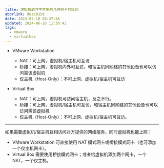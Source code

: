 ```yaml
---
title: 虚拟机软件中常用的几种网卡的区别
abbrlink: 98ac915d
date: 2024-05-18 20:37:36
updated: 2024-06-18 11:36:41
tags:
  - vmware
  - virtualbox
---
```


- VMware Workstation
	- NAT：可上网，虚拟机/宿主机可互访
	- 桥接：可上网，虚拟机内外可互访，和宿主机同网络的其他设备也可以访问需该虚拟机
	- 仅主机（Host-Only）：不可上网，虚拟机/宿主机可互访

- Virtual Box
	- NAT：可上网，虚拟机可访问宿主机，反之不行。
	- 桥接：可上网，虚拟机/宿主机可互访，和宿主机同网络的其他设备也可以访问需该虚拟机
	- 仅主机（Host-Only）：不可上网，虚拟机/宿主机可互访。

---

如果需要虚拟机/宿主机互相访问对方提供的网络服务，同时虚拟机也能上网：  

- VMware Workstation 可直接使用 NAT 模式网卡或桥接模式网卡（也可添加一个仅主机网卡）。  
- Virtual Box 需要使用桥接模式网卡；或者给虚拟机添加两个网卡，一个 NAT，一个仅主机。
